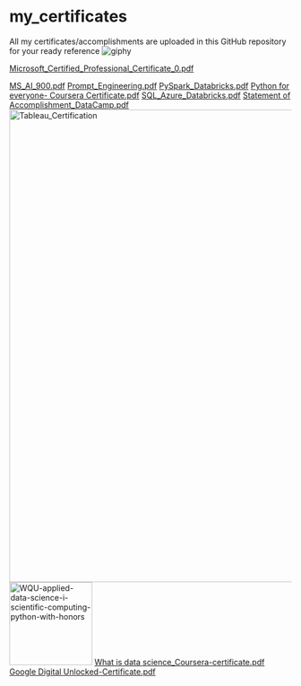 # my_certificates
All my certificates/accomplishments are uploaded in this GitHub repository for your ready reference
![giphy](https://github.com/coder-brunette/my_certificates/assets/25826647/3ca7db49-1ac6-4731-8dcd-db7efee92c24)


[Microsoft_Certified_Professional_Certificate_0.pdf](https://github.com/coder-brunette/my_certificates/files/14043771/Microsoft_Certified_Professional_Certificate_0.pdf)

[MS_AI_900.pdf](https://github.com/coder-brunette/my_certificates/files/14043772/MS_AI_900.pdf)
[Prompt_Engineering.pdf](https://github.com/coder-brunette/my_certificates/files/14043773/Prompt_Engineering.pdf)
[PySpark_Databricks.pdf](https://github.com/coder-brunette/my_certificates/files/14043774/PySpark_Databricks.pdf)
[Python for everyone- Coursera Certificate.pdf](https://github.com/coder-brunette/my_certificates/files/14043775/Python.for.everyone-.Coursera.Certificate.pdf)
[SQL_Azure_Databricks.pdf](https://github.com/coder-brunette/my_certificates/files/14043776/SQL_Azure_Databricks.pdf)
[Statement of Accomplishment_DataCamp.pdf](https://github.com/coder-brunette/my_certificates/files/14043777/Statement.of.Accomplishment_DataCamp.pdf)
<img width="842" alt="Tableau_Certification" src="https://github.com/coder-brunette/my_certificates/assets/25826647/23334758-09f3-430f-bb0a-347fbd5a7868">
<img width="148" alt="WQU-applied-data-science-i-scientific-computing-python-with-honors" src="https://github.com/coder-brunette/my_certificates/assets/25826647/8c8fe184-d88e-440c-b0a1-a77c781f7969">
[What is data science_Coursera-certificate.pdf](https://github.com/coder-brunette/my_certificates/files/14043782/What.is.data.science_Coursera-certificate.pdf)
[Google Digital Unlocked-Certificate.pdf](https://github.com/coder-brunette/my_certificates/files/14043783/Google.Digital.Unlocked-Certificate.pdf)
